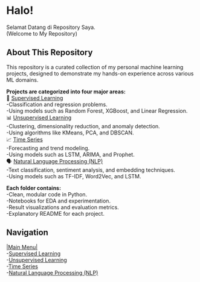 # Halo!
Selamat Datang di Repository Saya.  
(Welcome to My Repository)

## About This Repository
This repository is a curated collection of my personal machine learning projects, designed to demonstrate my hands-on experience across various ML domains.

**Projects are categorized into four major areas:**  
🧠 [Supervised Learning](https://github.com/Raynaldi-DC/Supervised-Learning)  
-Classification and regression problems.  
-Using models such as Random Forest, XGBoost, and Linear Regression.  
📊 [Unsupervised Learning](https://github.com/Raynaldi-DC/Unsupervised-Learning)  
-Clustering, dimensionality reduction, and anomaly detection.  
-Using algorithms like KMeans, PCA, and DBSCAN.  
📈 [Time Series](https://github.com/Raynaldi-DC/Time-Series)  
-Forecasting and trend modeling.  
-Using models such as LSTM, ARIMA, and Prophet.  
🗣️ [Natural Language Processing (NLP)](https://github.com/Raynaldi-DC/Natural-Language-Processing)  
-Text classification, sentiment analysis, and embedding techniques.  
-Using models such as TF-IDF, Word2Vec, and LSTM.  

**Each folder contains:**  
-Clean, modular code in Python.  
-Notebooks for EDA and experimentation.  
-Result visualizations and evaluation metrics.  
-Explanatory README for each project.  

## Navigation
[|Main Menu|](https://github.com/Raynaldi-DC/Portofolio)  
-[Supervised Learning](https://github.com/Raynaldi-DC/Supervised-Learning)  
-[Unsupervised Learning](https://github.com/Raynaldi-DC/Unsupervised-Learning)  
-[Time Series](https://github.com/Raynaldi-DC/Time-Series)  
-[Natural Language Processing (NLP)](https://github.com/Raynaldi-DC/Natural-Language-Processing)
